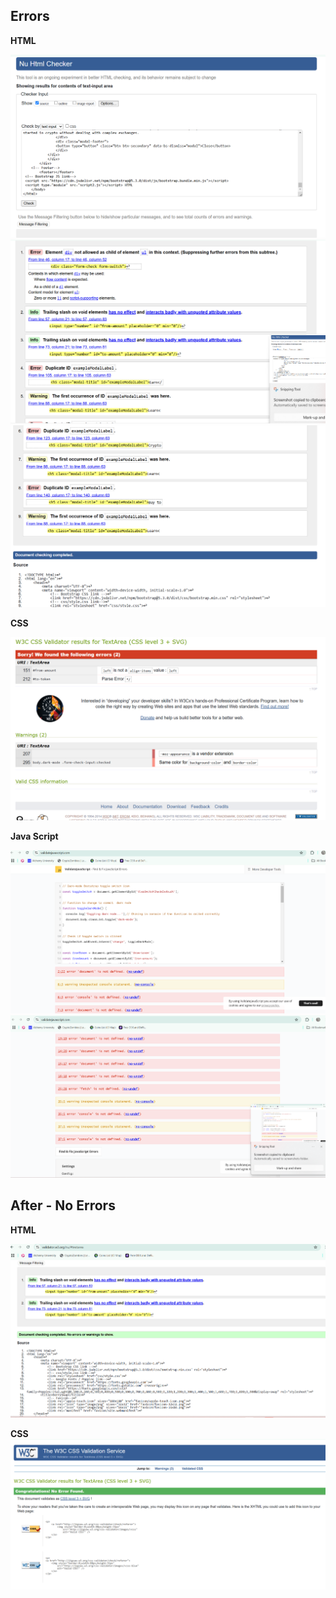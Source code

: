 ## Errors

**HTML**

![HTML validator errors image 1](../../images/html-errors-1.png)
![HTML validator errors image 2](../../images/html-errors-2.png)
![HTML validator errors image 3](../../images/html-errors-3.png)

**CSS**

![HTML validator errors image 3](../../images/css-errors-1.png)

**Java Script**

![HTML validator errors image 3](../../images/javascript-error1.png)
![HTML validator errors image 3](../../images/javascript-error2.png)


## After - No Errors

**HTML**

![HTML validator errors image 3](../../images/noerrors-html.png)


**CSS**
![HTML validator errors image 3](../../images/noerrors-css.png)


